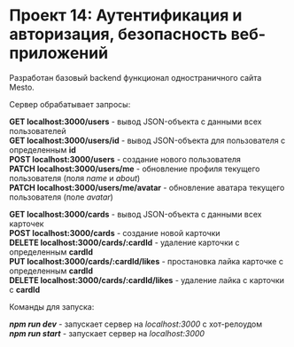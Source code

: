 # Проект 14: Аутентификация и авторизация, безопасность веб-приложений

Разработан базовый backend функционал одностраничного сайта Mesto.

Сервер обрабатывает запросы:

**GET localhost:3000/users** - вывод JSON-объекта с данными всех пользователей  
**GET localhost:3000/users/id** - вывод JSON-объекта для пользователя с определенным **id**  
**POST localhost:3000/users** - создание нового пользователя  
**PATCH localhost:3000/users/me** - обновление профиля текущего пользователя (поля *name* и *about*)  
**PATCH localhost:3000/users/me/avatar** - обновление аватара текущего пользователя (поле *avatar*)  
  
**GET localhost:3000/cards** - вывод JSON-объекта с данными всех карточек  
**POST localhost:3000/cards** - создание новой карточки  
**DELETE localhost:3000/cards/:cardId** - удаление карточки с определенным **cardId**  
**PUT localhost:3000/cards/:cardId/likes** - простановка лайка карточке с определенным **cardId**    
**DELETE localhost:3000/cards/:cardId/likes** - удаление лайка с карточки с **cardId**    

Команды для запуска:

***npm run dev*** - запускает сервер на *localhost:3000* с хот-релоудом  
***npm run start*** - запускает сервер на *localhost:3000*
